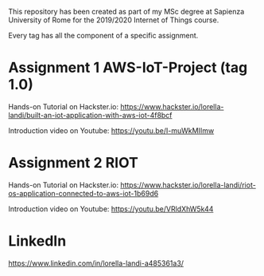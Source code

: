 This repository has been created as part of my MSc degree at Sapienza University of Rome for the 2019/2020 Internet of Things course.

Every tag has all the component of a specific assignment.

# Assignment 1 AWS-IoT-Project (tag 1.0)

Hands-on Tutorial on Hackster.io: https://www.hackster.io/lorella-landi/built-an-iot-application-with-aws-iot-4f8bcf

Introduction video on Youtube: https://youtu.be/I-muWkMIImw

# Assignment 2 RIOT
Hands-on Tutorial on Hackster.io: https://www.hackster.io/lorella-landi/riot-os-application-connected-to-aws-iot-1b69d6

Introduction video on Youtube: https://youtu.be/VRldXhW5k44

# LinkedIn
https://www.linkedin.com/in/lorella-landi-a485361a3/
